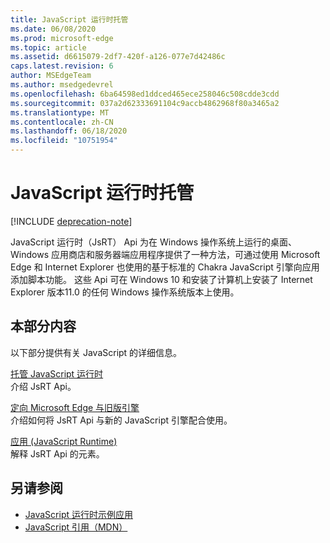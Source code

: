 ```yaml
---
title: JavaScript 运行时托管
ms.date: 06/08/2020
ms.prod: microsoft-edge
ms.topic: article
ms.assetid: d6615079-2df7-420f-a126-077e7d42486c
caps.latest.revision: 6
author: MSEdgeTeam
ms.author: msedgedevrel
ms.openlocfilehash: 6ba64598ed1ddced465ece258046c508cdde3cdd
ms.sourcegitcommit: 037a2d62333691104c9accb4862968f80a3465a2
ms.translationtype: MT
ms.contentlocale: zh-CN
ms.lasthandoff: 06/18/2020
ms.locfileid: "10751954"
---
```

# JavaScript 运行时托管  

[!INCLUDE [deprecation-note](./includes/deprecation-note.md)]  

JavaScript 运行时（JsRT） Api 为在 Windows 操作系统上运行的桌面、Windows 应用商店和服务器端应用程序提供了一种方法，可通过使用 Microsoft Edge 和 Internet Explorer 也使用的基于标准的 Chakra JavaScript 引擎向应用添加脚本功能。  这些 Api 可在 Windows 10 和安装了计算机上安装了 Internet Explorer 版本11.0 的任何 Windows 操作系统版本上使用。  

## 本部分内容  

以下部分提供有关 JavaScript 的详细信息。  

[托管 JavaScript 运行时](./chakra-hosting/hosting-the-javascript-runtime.md)  
介绍 JsRT Api。  

[定向 Microsoft Edge 与旧版引擎](./chakra-hosting/targeting-edge-vs-legacy-engines-in-jsrt-apis.md)  
介绍如何将 JsRT Api 与新的 JavaScript 引擎配合使用。  

[应用 (JavaScript Runtime)](./chakra-hosting/reference-javascript-runtime.md)  
解释 JsRT Api 的元素。  

## 另请参阅  

*   [JavaScript 运行时示例应用](https://go.microsoft.com/fwlink/p/?LinkID=306674&clcid=0x409)  
*   [JavaScript 引用（MDN）](https://developer.mozilla.org/docs/Web/JavaScript/Reference)  
